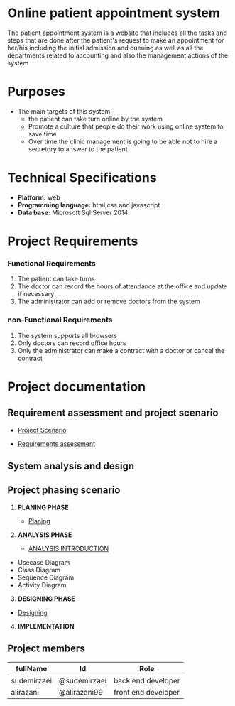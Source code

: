 # Online patient appointment system
The patient appointment system is a website that includes all the tasks and steps that are done after the patient's request to make an appointment for her/his,including the initial admission and queuing as well as all the departments related to accounting and also the management actions of the system


# Purposes
- The main targets of this system:
    - the patient can take turn online by the system
    - Promote a culture that people do their work using online system to save time
    - Over time,the clinic management is going to be able not to hire a secretory to answer to the patient



# Technical Specifications
- **Platform:** web
- **Programming language:** html,css and javascript
- **Data base:** Microsoft Sql Server 2014


# Project Requirements

### Functional Requirements
1. The patient can take turns
2. The doctor can record the hours of attendance at the office and update if necessary 
3. The administrator can add or remove doctors from the system 


### non-Functional Requirements
1. The system supports all browsers
2. Only doctors can record office hours
3. Only the administrator can make a contract with a doctor or cancel the contract


# Project documentation

## Requirement assessment and project scenario


- [Project Scenario](https://github.com/AliRazani99/Online_System_Software/blob/main/Documentaion/Requirements%20and%20scenario/Scenario.md)


- [Requirements assessment](https://github.com/AliRazani99/Online_System_Software/blob/main/Documentaion/Requirements%20and%20scenario/reqirement.md)


## System analysis and design



## Project phasing scenario
1. **PLANING PHASE**
   - [Planing](https://github.com/AliRazani99/Online_System_Software/blob/main/Documentaion/Planning/planning.md)
    
2. **ANALYSIS PHASE**
   - [ANALYSIS INTRODUCTION](https://github.com/AliRazani99/Online_System_Software/blob/main/Documentaion/Analysis/Analysis%20introduction.md)
 - Usecase Diagram
 - Class Diagram
 - Sequence Diagram
 - Activity Diagram
  
3. **DESIGNING PHASE**
  - [Designing](https://github.com/AliRazani99/Online_System_Software/blob/main/Documentaion/Design/design.md)

4. **IMPLEMENTATION**








## Project members
  fullName|Id|Role
  --------|--|----
  sudemirzaei|@sudemirzaei|back end developer
  alirazani  |@alirazani99|front end developer


